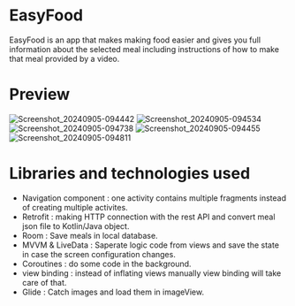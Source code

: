 # EasyFood
EasyFood is an app that makes making food easier and gives you full information about the selected meal including instructions of how to make that meal provided by a video.

# Preview
![Screenshot_20240905-094442](https://github.com/user-attachments/assets/0d13cfb1-9673-4712-be62-3a6e1356b65f)
![Screenshot_20240905-094534](https://github.com/user-attachments/assets/f27b874b-26f5-4388-97f3-95aefc4eb5c2)
![Screenshot_20240905-094738](https://github.com/user-attachments/assets/c034327d-cba7-4a8a-bf2c-9af429e04c16)
![Screenshot_20240905-094455](https://github.com/user-attachments/assets/15650f3d-a049-494e-a793-eeb1d963661b)
![Screenshot_20240905-094811](https://github.com/user-attachments/assets/b8a16291-9ccb-4258-adc8-eb81478e5cb1)



# Libraries and technologies used
- Navigation component : one activity contains multiple fragments instead of creating multiple activites.
- Retrofit : making HTTP connection with the rest API and convert meal json file to Kotlin/Java object.
- Room : Save meals in local database.
- MVVM & LiveData : Saperate logic code from views and save the state in case the screen configuration changes.
- Coroutines : do some code in the background.
- view binding : instead of inflating views manually view binding will take care of that.
- Glide : Catch images and load them in imageView.




